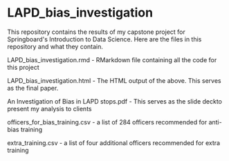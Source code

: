 # LAPD_bias_investigation
This repository contains the results of my capstone project for Springboard's Introduction to Data Science. Here are the files in this repository and what they contain.

LAPD_bias_investigation.rmd - RMarkdown file containing all the code for this project

LAPD_bias_investigation.html - The HTML output of the above. This serves as the final paper. 

An Investigation of Bias in LAPD stops.pdf - This serves as the slide deckto present my analysis to clients

officers_for_bias_training.csv - a list of 284 officers recommended for anti-bias training

extra_training.csv - a list of four additional officers recommended for extra training
